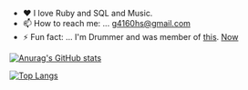 - ♥ I love Ruby and SQL and Music.
- 📫 How to reach me: ... [g4160hs@gmail.com](mailto:g4160hs@gmail.com)
- ⚡ Fun fact: ... I'm Drummer and was member of [this](https://www.youtube.com/watch?v=DUdJDSBQzBw). [Now](https://www.youtube.com/watch?v=2piA1RRuv_g)

[![Anurag's GitHub stats](https://github-readme-stats.vercel.app/api?username=tashirosota&count_private=true&theme=solarized-light)](https://github.com/anuraghazra/github-readme-stats)

[![Top Langs](https://github-readme-stats.vercel.app/api/top-langs/?username=tashirosota&count_private=true&theme=solarized-light)](https://github.com/anuraghazra/github-readme-stats)
